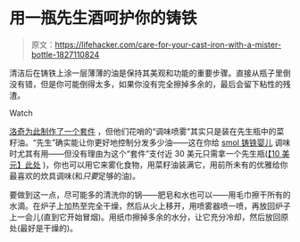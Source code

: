 # 用一瓶先生酒呵护你的铸铁

> 原文：<https://lifehacker.com/care-for-your-cast-iron-with-a-mister-bottle-1827110824>

清洁后在铸铁上涂一层薄薄的油是保持其美观和功能的重要步骤。直接从瓶子里倒没有错，但是你可能倒得太多，如果你没有完全擦掉多余的，最后会留下粘性的残渣。

Watch

[洛奇为此制作了一个套件](https://www.amazon.com/Lodge-Seasoned-Cast-Handle-Holder/dp/B01N20M549/?asc_campaign=InlineText&asc_refurl=https://lifehacker.com/care-for-your-cast-iron-with-a-mister-bottle-1827110824&asc_source=&tag=kinjalifehackerlink-20) ，但他们花哨的“调味喷雾”其实只是装在先生瓶中的菜籽油。“先生”确实能让你更好地控制分发多少油——这在你给 [smol 铸铁婴儿](https://lifehacker.com/you-need-a-mini-cast-iron-pan-1822741657) 调味时尤其有用——但没有理由为这个“套件”支付近 30 美元只需拿一个先生瓶([【10 美元】此处](https://www.amazon.com/Misto-Gourmet-Brushed-Aluminum-Sprayer/dp/B00004SPZV/ref=as_at/?asc_campaign=InlineText&asc_refurl=https://lifehacker.com/care-for-your-cast-iron-with-a-mister-bottle-1827110824&asc_source=&creativeASIN=B00004SPZV&ie=UTF8&imprToken=c9dO5v8qfXchOJkMdppNYw&linkCode=w61&qid=1242243332&s=home-garden&slotNum=0&sr=8-1&tag=kinjalifehackerlink-20) )，你也可以用它来雾化食物，用菜籽油装满它，用前所未有的优雅给你最喜欢的炊具调味(和*只要*足够的油)。

要做到这一点，尽可能多的清洗你的锅——肥皂和水也可以——用毛巾擦干所有的水滴。在炉子上加热至完全干燥，然后从火上移开，用喷雾器喷一喷，再放回炉子上一会儿(直到它开始冒烟)。用纸巾擦掉多余的水分，让它充分冷却，然后放回原处(最好是干燥的)。